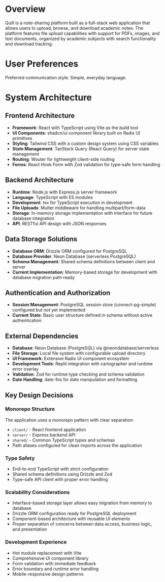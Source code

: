 # Overview

Quill is a note-sharing platform built as a full-stack web application that allows users to upload, browse, and download academic notes. The platform features file upload capabilities with support for PDFs, images, and text documents, organized by academic subjects with search functionality and download tracking.

# User Preferences

Preferred communication style: Simple, everyday language.

# System Architecture

## Frontend Architecture
- **Framework**: React with TypeScript using Vite as the build tool
- **UI Components**: shadcn/ui component library built on Radix UI primitives
- **Styling**: Tailwind CSS with a custom design system using CSS variables
- **State Management**: TanStack Query (React Query) for server state management
- **Routing**: Wouter for lightweight client-side routing
- **Forms**: React Hook Form with Zod validation for type-safe form handling

## Backend Architecture
- **Runtime**: Node.js with Express.js server framework
- **Language**: TypeScript with ES modules
- **Development**: tsx for TypeScript execution in development
- **File Uploads**: Multer middleware for handling multipart/form-data
- **Storage**: In-memory storage implementation with interface for future database integration
- **API**: RESTful API design with JSON responses

## Data Storage Solutions
- **Database ORM**: Drizzle ORM configured for PostgreSQL
- **Database Provider**: Neon Database (serverless PostgreSQL)
- **Schema Management**: Shared schema definitions between client and server
- **Current Implementation**: Memory-based storage for development with database migration path ready

## Authentication and Authorization
- **Session Management**: PostgreSQL session store (connect-pg-simple) configured but not yet implemented
- **Current State**: Basic user structure defined in schema without active authentication

## External Dependencies
- **Database**: Neon Database (PostgreSQL) via @neondatabase/serverless
- **File Storage**: Local file system with configurable upload directory
- **UI Framework**: Extensive Radix UI component ecosystem
- **Development Tools**: Replit integration with cartographer and runtime error overlay
- **Validation**: Zod for runtime type checking and schema validation
- **Date Handling**: date-fns for date manipulation and formatting

## Key Design Decisions

### Monorepo Structure
The application uses a monorepo pattern with clear separation:
- `client/` - React frontend application
- `server/` - Express backend API
- `shared/` - Common TypeScript types and schemas
- Path aliases configured for clean imports across the application

### Type Safety
- End-to-end TypeScript with strict configuration
- Shared schema definitions using Drizzle and Zod
- Type-safe API client with proper error handling

### Scalability Considerations
- Interface-based storage layer allows easy migration from memory to database
- Drizzle ORM configuration ready for PostgreSQL deployment
- Component-based architecture with reusable UI elements
- Proper separation of concerns between data access, business logic, and presentation

### Development Experience
- Hot module replacement with Vite
- Comprehensive UI component library
- Form validation with immediate feedback
- Error boundary and runtime error handling
- Mobile-responsive design patterns